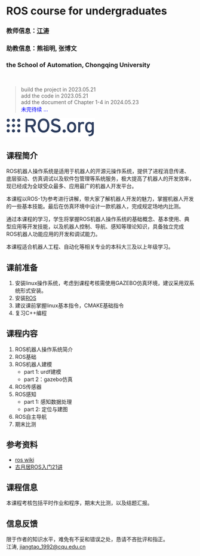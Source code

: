 # **ROS course for undergraduates**

### 教师信息：[江涛](https://github.com/panpanyunshi)
### 助教信息：熊祖明, 张博文
### the School of Automation, Chongqing University

<br>

> build the project in  2023.05.21  
> add the code in 2023.05.21  
> add the document of Chapter 1-4 in 2024.05.23  
> <span style="color:blue"> 未完待续 ...</span>

![这是图片](/material/ros_org.png "ROS logo")

## 课程简介  
ROS机器人操作系统是适用于机器人的开源元操作系统，提供了进程消息传递、底层驱动、仿真调试以及软件包管理等系统服务，极大提高了机器人的开发效率，现已经成为全球受众最多、应用最广的机器人开发平台。

本课程以ROS-1为参考进行讲解，带大家了解机器人开发的魅力，掌握机器人开发的一些基本技能。最后在仿真环境中设计一款机器人，完成规定场地内比测。

通过本课程的学习，学生将掌握ROS机器人操作系统的基础概念、基本使用、典型应用等开发技能，以及机器人控制、导航、感知等理论知识，具备独立完成ROS机器人功能应用的开发和调试能力。

本课程适合机器人工程、自动化等相关专业的本科大三及以上年级学习。

## 课前准备
1. 安装linux操作系统，考虑到课程考核需使用GAZEBO仿真环境，建议采用双系统形式安装。
2. 安装[ROS](http://wiki.ros.org/ROS/Installation)
3. 建议课前掌握linux基本指令，CMAKE基础指令
4. 复习C++编程

## 课程内容  
1. ROS机器人操作系统简介
2. ROS基础
3. ROS机器人建模
   - part 1: urdf建模
   - part 2：gazebo仿真
4. ROS传感器
5. ROS感知
   - part 1: 感知数据处理
   - part 2: 定位与建图
6. ROS自主导航
7. 期末比测

## 参考资料
- [ros wiki](http://wiki.ros.org/)
- [古月居ROS入门21讲](https://www.bilibili.com/video/BV1zt411G7Vn/?vd_source=c9bcb8c89e65b8e51a3b2d704ba1e6d6)

## 课程信息
本课程考核包括平时作业和程序，期末大比测，以及结题汇报。  

## 信息反馈
限于作者的知识水平，难免有不妥和错误之处，恳请不吝批评和指正。  
江涛, jiangtao_1992@cqu.edu.cn

